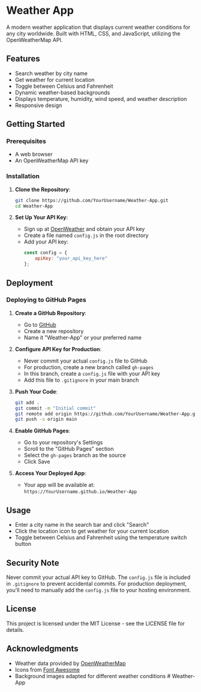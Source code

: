 # Weather App

A modern weather application that displays current weather conditions for any city worldwide. Built with HTML, CSS, and JavaScript, utilizing the OpenWeatherMap API.

## Features

- Search weather by city name
- Get weather for current location
- Toggle between Celsius and Fahrenheit
- Dynamic weather-based backgrounds
- Displays temperature, humidity, wind speed, and weather description
- Responsive design

## Getting Started

### Prerequisites

- A web browser
- An OpenWeatherMap API key

### Installation

1. **Clone the Repository**:
   ```bash
   git clone https://github.com/YourUsername/Weather-App.git
   cd Weather-App
   ```

2. **Set Up Your API Key**:
   - Sign up at [OpenWeather](https://openweathermap.org/api) and obtain your API key
   - Create a file named `config.js` in the root directory
   - Add your API key:
     ```javascript
     const config = {
         apiKey: "your_api_key_here"
     };
     ```

## Deployment

### Deploying to GitHub Pages

1. **Create a GitHub Repository**:
   - Go to [GitHub](https://github.com)
   - Create a new repository
   - Name it "Weather-App" or your preferred name

2. **Configure API Key for Production**:
   - Never commit your actual `config.js` file to GitHub
   - For production, create a new branch called `gh-pages`
   - In this branch, create a `config.js` file with your API key
   - Add this file to `.gitignore` in your main branch

3. **Push Your Code**:
   ```bash
   git add .
   git commit -m "Initial commit"
   git remote add origin https://github.com/YourUsername/Weather-App.git
   git push -u origin main
   ```

4. **Enable GitHub Pages**:
   - Go to your repository's Settings
   - Scroll to the "GitHub Pages" section
   - Select the `gh-pages` branch as the source
   - Click Save

5. **Access Your Deployed App**:
   - Your app will be available at: `https://YourUsername.github.io/Weather-App`

## Usage

- Enter a city name in the search bar and click "Search"
- Click the location icon to get weather for your current location
- Toggle between Celsius and Fahrenheit using the temperature switch button

## Security Note

Never commit your actual API key to GitHub. The `config.js` file is included in `.gitignore` to prevent accidental commits. For production deployment, you'll need to manually add the `config.js` file to your hosting environment.

## License

This project is licensed under the MIT License - see the LICENSE file for details.

## Acknowledgments

- Weather data provided by [OpenWeatherMap](https://openweathermap.org)
- Icons from [Font Awesome](https://fontawesome.com)
- Background images adapted for different weather conditions
#   W e a t h e r - A p p  
 